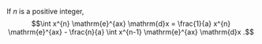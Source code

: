 If $n$ is a positive integer, $$\int x^{n} \mathrm{e}^{ax} \mathrm{d}x
  = \frac{1}{a} x^{n} \mathrm{e}^{ax} - \frac{n}{a} \int x^{n-1}
  \mathrm{e}^{ax} \mathrm{d}x .$$
